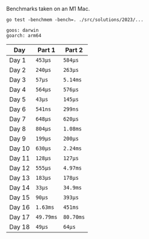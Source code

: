 Benchmarks taken on an M1 Mac.

```shell
go test -benchmem -bench=. ./src/solutions/2023/...
```

```shell
goos: darwin
goarch: arm64
```

| Day    | Part 1    | Part 2    |
|--------|-----------|-----------|
| Day 1  | `453μs`   | `584μs`   |
| Day 2  | `240μs`   | `263μs`   |
| Day 3  | `57μs`    | `5.14ms`  |
| Day 4  | `564μs`   | `576μs`   |
| Day 5  | `43μs`    | `145μs`   |
| Day 6  | `541ns`   | `299ns`   |
| Day 7  | `648μs`   | `620μs`   |
| Day 8  | `804μs`   | `1.08ms`  |
| Day 9  | `199μs`   | `200μs`   |
| Day 10 | `630μs`   | `2.24ms`  |
| Day 11 | `128μs`   | `127μs`   |
| Day 12 | `555μs`   | `4.97ms`  |
| Day 13 | `183μs`   | `178μs`   |
| Day 14 | `33μs`    | `34.9ms`  |
| Day 15 | `90μs`    | `393μs`   |
| Day 16 | `1.63ms`  | `451ms`   |
| Day 17 | `49.79ms` | `80.70ms` |
| Day 18 | `49μs`    | `64μs`    |
